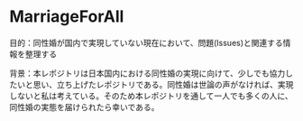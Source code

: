 # MarriageForAll

目的：同性婚が国内で実現していない現在において、問題(Issues)と関連する情報を整理する

背景：本レポジトリは日本国内における同性婚の実現に向けて、少しでも協力したいと思い、立ち上げたレポジトリである。同性婚は世論の声がなければ、実現しないと私は考えている。そのため本レポジトリを通して一人でも多くの人に、同性婚の実態を届けられたら幸いである。

